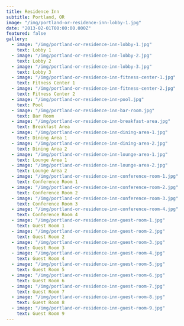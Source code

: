 ```yaml
---
title: Residence Inn
subtitle: Portland, OR
image: "/img/portland-or-residence-inn-lobby-1.jpg"
date: "2013-02-01T00:00:00.000Z"
featured: false
gallery:
  - image: "/img/portland-or-residence-inn-lobby-1.jpg"
    text: Lobby 1
  - image: "/img/portland-or-residence-inn-lobby-2.jpg"
    text: Lobby 2
  - image: "/img/portland-or-residence-inn-lobby-3.jpg"
    text: Lobby 3
  - image: "/img/portland-or-residence-inn-fitness-center-1.jpg"
    text: Fitness Center 1
  - image: "/img/portland-or-residence-inn-fitness-center-2.jpg"
    text: Fitness Center 2
  - image: "/img/portland-or-residence-inn-pool.jpg"
    text: Pool
  - image: "/img/portland-or-residence-inn-bar-room.jpg"
    text: Bar Room
  - image: "/img/portland-or-residence-inn-breakfast-area.jpg"
    text: Breakfast Area
  - image: "/img/portland-or-residence-inn-dining-area-1.jpg"
    text: Dining Area 1
  - image: "/img/portland-or-residence-inn-dining-area-2.jpg"
    text: Dining Area 2
  - image: "/img/portland-or-residence-inn-lounge-area-1.jpg"
    text: Lounge Area 1
  - image: "/img/portland-or-residence-inn-lounge-area-2.jpg"
    text: Lounge Area 2
  - image: "/img/portland-or-residence-inn-conference-room-1.jpg"
    text: Conference Room 1
  - image: "/img/portland-or-residence-inn-conference-room-2.jpg"
    text: Conference Room 2
  - image: "/img/portland-or-residence-inn-conference-room-3.jpg"
    text: Conference Room 3
  - image: "/img/portland-or-residence-inn-conference-room-4.jpg"
    text: Conference Room 4
  - image: "/img/portland-or-residence-inn-guest-room-1.jpg"
    text: Guest Room 1
  - image: "/img/portland-or-residence-inn-guest-room-2.jpg"
    text: Guest Room 2
  - image: "/img/portland-or-residence-inn-guest-room-3.jpg"
    text: Guest Room 3
  - image: "/img/portland-or-residence-inn-guest-room-4.jpg"
    text: Guest Room 4
  - image: "/img/portland-or-residence-inn-guest-room-5.jpg"
    text: Guest Room 5
  - image: "/img/portland-or-residence-inn-guest-room-6.jpg"
    text: Guest Room 6
  - image: "/img/portland-or-residence-inn-guest-room-7.jpg"
    text: Guest Room 7
  - image: "/img/portland-or-residence-inn-guest-room-8.jpg"
    text: Guest Room 8
  - image: "/img/portland-or-residence-inn-guest-room-9.jpg"
    text: Guest Room 9
---
```

